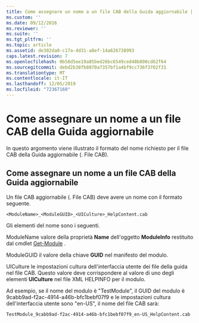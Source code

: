 ```yaml
---
title: Come assegnare un nome a un file CAB della Guida aggiornabile | Microsoft Docs
ms.custom: ''
ms.date: 09/12/2016
ms.reviewer: ''
ms.suite: ''
ms.tgt_pltfrm: ''
ms.topic: article
ms.assetid: de302da0-c17a-4d31-a8ef-14a626738993
caps.latest.revision: 7
ms.openlocfilehash: 0b58d5ee19a85bed26bc6549ced48b890cd62f64
ms.sourcegitcommit: debd2b38fb8070a7357bf1a4bf9cc736f3702f31
ms.translationtype: MT
ms.contentlocale: it-IT
ms.lasthandoff: 12/05/2019
ms.locfileid: "72367160"
---
```

# <a name="how-to-name-an-updatable-help-cab-file"></a>Come assegnare un nome a un file CAB della Guida aggiornabile

In questo argomento viene illustrato il formato del nome richiesto per il file CAB della Guida aggiornabile (. File CAB).

## <a name="how-to-name-an-updatable-help-cab-file"></a>Come assegnare un nome a un file CAB della Guida aggiornabile

Un file CAB aggiornabile (. File CAB) deve avere un nome con il formato seguente.

`<ModuleName>_<ModuleGUID>_<UICulture>_HelpContent.cab`

Gli elementi del nome sono i seguenti.

ModuleName valore della proprietà **Name** dell'oggetto **ModuleInfo** restituito dal cmdlet [Get-Module](/powershell/module/Microsoft.PowerShell.Core/Get-Module) .

ModuleGUID il valore della chiave **GUID** nel manifesto del modulo.

UICulture le impostazioni cultura dell'interfaccia utente dei file della guida nel file CAB. Questo valore deve corrispondere al valore di uno degli elementi **UICulture** nel file XML HELPINFO per il modulo.

Ad esempio, se il nome del modulo è "TestModule", il GUID del modulo è 9cabb9ad-f2ac-4914-a46b-bfc1bebf07f9 e le impostazioni cultura dell'interfaccia utente sono "en-US", il nome del file CAB sarà:

`TestModule_9cabb9ad-f2ac-4914-a46b-bfc1bebf07f9_en-US_HelpContent.cab`